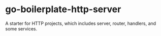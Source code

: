# go-boilerplate-http-server
A starter for HTTP projects, which includes server, router, handlers, and some services.
